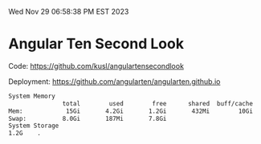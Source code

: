 Wed Nov 29 06:58:38 PM EST 2023

# Angular Ten Second Look

Code: https://github.com/kusl/angulartensecondlook

Deployment: https://github.com/angularten/angularten.github.io

```bash
System Memory
               total        used        free      shared  buff/cache   available
Mem:            15Gi       4.2Gi       1.2Gi       432Mi        10Gi        11Gi
Swap:          8.0Gi       187Mi       7.8Gi
System Storage
1.2G	.
